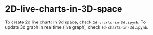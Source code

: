 # 2D-live-charts-in-3D-space

To create 2d line charts in 3d space, check `2d-charts-in-3d.ipynb`.
To update 3d graph in real time (live graph), check `2d-charts-in-3d.ipynb`.

